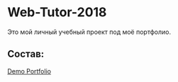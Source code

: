 # Web-Tutor-2018

Это мой личный учебный проект под моё портфолио.

## Состав:

[Demo Portfolio](https://github.com/Vitaly2016A-s/Web-Tutor-2018/tree/master/portfolio/src)